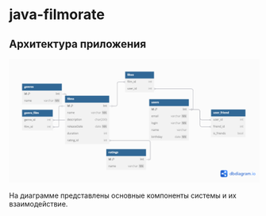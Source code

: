 # java-filmorate
## Архитектура приложения

![Диаграмма архитектуры](diagram_db.png)

На диаграмме представлены основные компоненты системы и их взаимодействие.

